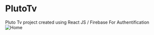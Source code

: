 # PlutoTv
Pluto Tv project created using React JS / Firebase For Authentification
![Home](https://user-images.githubusercontent.com/98694575/209481303-9d76654d-9d74-42b8-aaa4-972c42552369.png)
